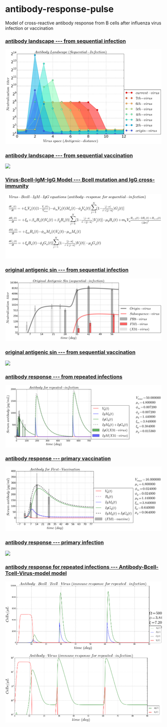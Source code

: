 # antibody-response-pulse
Model of cross-reactive antibody response from B cells after influenza virus infection or vaccination

### [antibody landscape --- from sequential infection ](https://github.com/blab/antibody-response-pulse/blob/master/code/VBMG_infection_landscape.ipynb)
![](figure/VBMG-infection-landscape.png)

### [antibody landscape --- from sequential vaccination ](https://github.com/blab/antibody-response-pulse/blob/master/code/VBMG_vaccination_landscape.ipynb)
![](figure/VBMG-vaccination-landscape.png)

### [Virus-Bcell-IgM-IgG Model --- Bcell mutation and IgG cross-immunity ](https://github.com/blab/antibody-response-pulse/blob/master/code/VBMG_infection_landscape.ipynb)
![](figure/VBMG-infection-equation.png)

### [original antigenic sin --- from sequential infection ](https://github.com/blab/antibody-response-pulse/blob/master/code/VBMG_infection_OAS.ipynb)
![](figure/VBMG-OAS-infection.png)

### [original antigenic sin --- from sequential vaccination ](https://github.com/blab/antibody-response-pulse/blob/master/code/VBMG_vaccinationn_OAS.ipynb)
![](figure/VBMG-Original-Antigenic-Sin-vaccination.png)

### [antibody response --- from repeated infections ](https://github.com/blab/antibody-response-pulse/blob/master/bcell-array/code/IgM_IgG_repeated_infection.ipynb)
![](/bcell-array/figure/Virus-Bcell-IgM-IgG-repeated-infection.png)

### [antibody response --- primary vaccination ](https://github.com/blab/antibody-response-pulse/blob/master/bcell-array/code/VBMG_vaccination_1st.ipynb)
![](/bcell-array/figure/Vaccine-Bcell-IgM-IgG-first-vaccination.png)

### [antibody response --- primary infection ](https://github.com/blab/antibody-response-pulse/blob/master/code/VBMG_infection_1st.ipynb)
![](figure/Virus-Bcell-IgM-IgG-first-infection.png)

### [antibody response for repeated infections --- Antibody-Bcell-Tcell-Virus-model model](https://github.com/blab/antibody-response-pulse/blob/master/bcell-array/code/Antibody_Bcell_Tcell_Virus_model.ipynb)
![](/bcell-array/figure/antibody-response-ABTV.png)
